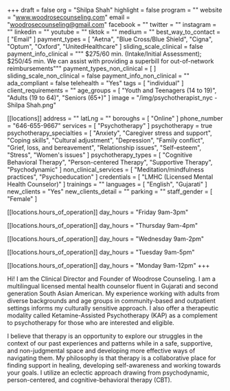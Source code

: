 +++
draft = false
org = "Shilpa Shah"
highlight = false
program = ""
website = "www.woodrosecounseling.com"
email = "woodrosecounseling@gmail.com"
facebook = ""
twitter = ""
instagram = ""
linkedin = ""
youtube = ""
tiktok = ""
medium = ""
best_way_to_contact = [ "Email" ]
payment_types = [
  "Aetna",
  "Blue Cross/Blue Shield",
  "Cigna",
  "Optum",
  "Oxford",
  "UnitedHealthcare"
]
sliding_scale_clinical = false
payment_info_clinical = """
$275/60 min. (Intake/Initial Assessment); $250/45 min.
We can assist with providing a superbill for out-of-network reimbursements"""
payment_types_non_clinical = [ ]
sliding_scale_non_clinical = false
payment_info_non_clinical = ""
ada_compliant = false
telehealth = "Yes"
tags = [ "individual" ]
client_requirements = ""
age_groups = [
  "Youth and Teenagers (14 to 19)",
  "Adults (19 to 64)",
  "Seniors (65+)"
]
image = "/img/psychotherapist_nyc - Shilpa Shah.png"

[[locations]]
address = ""
latLng = ""
boroughs = [ "Online" ]
phone_number = "646-655-9667"
services = [ "Psychotherapy" ]
psychotherapy = true
psychotherapy_specialties = [
  "Anxiety",
  "Caregiver stress and support",
  "Coping skills",
  "Cultural adjustment",
  "Depression",
  "Family conflict",
  "Grief, loss, and bereavement",
  "Relationship issues",
  "Self-esteem",
  "Stress",
  "Women's issues"
]
psychotherapy_types = [
  "Cognitive Behavioral Therapy",
  "Person-centered Therapy",
  "Supportive Therapy",
  "Psychodynamic"
]
non_clinical_services = [ "Meditation/mindfulness practices", "Psychoeducation" ]
credentials = [ "LMHC (Licensed Mental Health Counselor)" ]
trainings = ""
languages = [ "English", "Gujarati" ]
new_clients = "Yes"
new_clients_detail = ""
parking = ""
staff_gender = [ "Female" ]

  [[locations.hours_of_operation]]
  day_hours = "Friday 9am-3pm"

  [[locations.hours_of_operation]]
  day_hours = "Thursday 9am-4pm"

  [[locations.hours_of_operation]]
  day_hours = "Wednesday 9am-2pm"

  [[locations.hours_of_operation]]
  day_hours = "Tuesday 9am-5pm"

  [[locations.hours_of_operation]]
  day_hours = "Monday 9am-12pm"
+++

Hi! I am the Clinical Director and Founder of Woodrose Counseling. I am a multilingual licensed mental health counselor fluent in Gujarati and second generation South Asian American. My experience working with adults from diverse backgrounds and age groups in community-based and outpatient settings informs my culturally sensitive approach. I also offer a therapeutic modality called Ketamine-Assisted Psychotherapy (KAP) as a complement to psychotherapy for those who are interested and eligible.

I believe that therapy is an opportunity to explore our struggles in the context of our past experiences and patterns while in a safe, supportive, and non-judgmental space and developing more effective ways of navigating them. My philosophy is that therapy is a collaborative place for finding support in healing, developing self-awareness and working towards your goals. I utilize an eclectic approach drawing from psychodynamic, person-centered, and cognitive-behavioral therapy (CBT).

